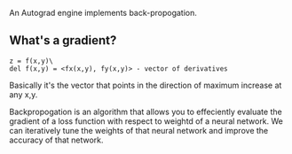An Autograd engine implements back-propogation. 

## What's a gradient?

    z = f(x,y)\
    del f(x,y) = <fx(x,y), fy(x,y)> - vector of derivatives

Basically it's the vector that points in the direction of maximum increase at any x,y.

Backpropogation is an algorithm that allows you to effeciently evaluate the gradient of a loss function with respect to weightd of a neural network.
We can iteratively tune the weights of that neural network and improve the accuracy of that network. 

